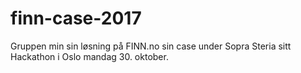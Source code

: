 # finn-case-2017
Gruppen min sin løsning på FINN.no sin case under Sopra Steria sitt Hackathon i Oslo mandag 30. oktober.
